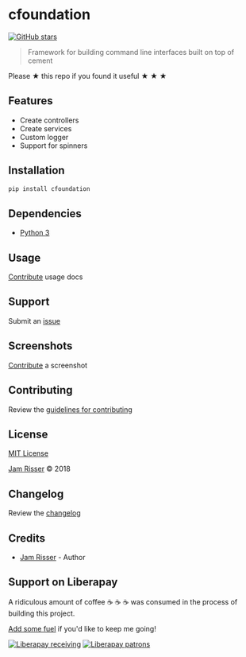 # cfoundation

[![GitHub stars](https://img.shields.io/github/stars/codejamninja/cfoundation.svg?style=social&label=Stars)](https://github.com/codejamninja/cfoundation)

> Framework for building command line interfaces built on top of cement

Please ★ this repo if you found it useful ★ ★ ★


## Features

* Create controllers
* Create services
* Custom logger
* Support for spinners


## Installation

```sh
pip install cfoundation
```


## Dependencies

* [Python 3](https://www.python.org/download/releases/3.0)


## Usage

[Contribute](https://github.com/codejamninja/cfoundation/blob/master/CONTRIBUTING.md) usage docs


## Support

Submit an [issue](https://github.com/codejamninja/cfoundation/issues/new)


## Screenshots

[Contribute](https://github.com/codejamninja/cfoundation/blob/master/CONTRIBUTING.md) a screenshot


## Contributing

Review the [guidelines for contributing](https://github.com/codejamninja/cfoundation/blob/master/CONTRIBUTING.md)


## License

[MIT License](https://github.com/codejamninja/cfoundation/blob/master/LICENSE)

[Jam Risser](https://codejam.ninja) © 2018


## Changelog

Review the [changelog](https://github.com/codejamninja/cfoundation/blob/master/CHANGELOG.md)


## Credits

* [Jam Risser](https://codejam.ninja) - Author


## Support on Liberapay

A ridiculous amount of coffee ☕ ☕ ☕ was consumed in the process of building this project.

[Add some fuel](https://liberapay.com/codejamninja/donate) if you'd like to keep me going!

[![Liberapay receiving](https://img.shields.io/liberapay/receives/codejamninja.svg?style=flat-square)](https://liberapay.com/codejamninja/donate)
[![Liberapay patrons](https://img.shields.io/liberapay/patrons/codejamninja.svg?style=flat-square)](https://liberapay.com/codejamninja/donate)
